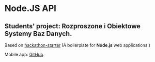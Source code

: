 # Node.JS API
## Students' project: Rozproszone i Obiektowe Systemy Baz Danych.

Based on [hackathon-starter](https://github.com/sahat/hackathon-starter/) (A boilerplate for **Node.js** web applications.)

Mobile app: [GitHub](https://github.com/DawidKB/CalorieLog).